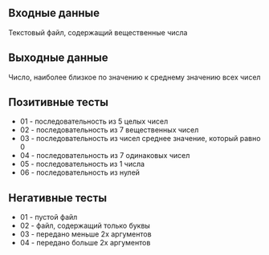 ## Входные данные
Текстовый файл, содержащий вещественные числа

## Выходные данные 
Число, наиболее близкое по значению к среднему значению всех чисел

## Позитивные тесты
- 01 - последовательность из 5 целых чисел
- 02 - последовательность из 7 вещественных чисел
- 03 - последовательность из чисел среднее значение, который равно 0
- 04 - последовательность из 7 одинаковых чисел
- 05 - последовательность из 1 числа
- 06 - последовательность из нулей

## Негативные тесты
- 01 - пустой файл
- 02 - файл, содержащий только буквы
- 03 - передано меньше 2х аргументов
- 04 - передано больше 2х аргументов
